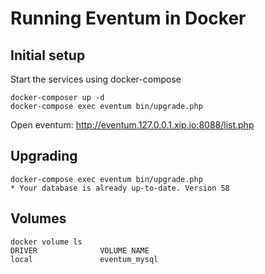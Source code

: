 # Running Eventum in Docker

## Initial setup

Start the services using docker-compose

```
docker-composer up -d
docker-compose exec eventum bin/upgrade.php
```

Open eventum: http://eventum.127.0.0.1.xip.io:8088/list.php

## Upgrading

```
docker-compose exec eventum bin/upgrade.php
* Your database is already up-to-date. Version 58
```

## Volumes

```
docker volume ls
DRIVER              VOLUME NAME
local               eventum_mysql
```
